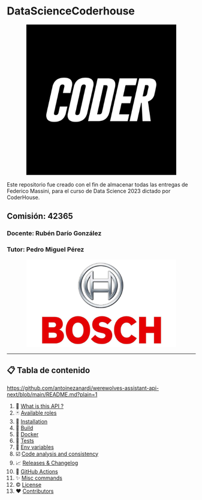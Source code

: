 # DataScienceCoderhouse

<p align="center">
  <img src="Otros/CODERLOGO.png" width="400" alt="logo"/>
</p>

Este repositorio fue creado con el fin de almacenar todas las entregas de Federico Massini, para el curso de Data Science 2023 dictado por CoderHouse.

## Comisión: 42365

### Docente: Rubén Darío González

### Tutor: Pedro Miguel Pérez

<p align="center">
  <img src="Otros/LOGO.jpeg" width="400" alt="logo"/>
</p>

---

## 📋 Tabla de contenido

https://github.com/antoinezanardi/werewolves-assistant-api-next/blob/main/README.md?plain=1

1. 🐺 [What is this API ?](#what-is-this-api)
2. 🃏 [Available roles](#available-roles)
3. 🔨 [Installation](#installation)
4. 🚀 [Build](#build)
5. 🐳 [Docker](#docker)
6. 💯 [Tests](#tests)
7. 🌿 [Env variables](#env-variables)
8. ☑️ [Code analysis and consistency](#code-analysis-and-consistency)
9. 📈 [Releases & Changelog](#versions)
10. 🐙 [GitHub Actions](#github-actions)
11. ✨ [Misc commands](#misc-commands)
12. ©️ [License](#license)
13. ❤️ [Contributors](#contributors)
